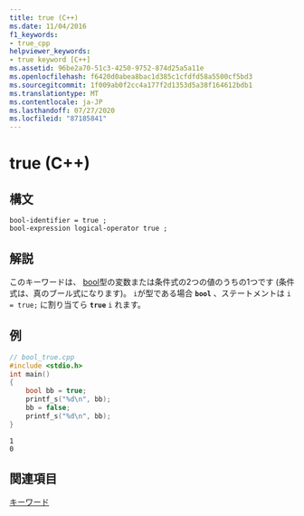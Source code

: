 ```yaml
---
title: true (C++)
ms.date: 11/04/2016
f1_keywords:
- true_cpp
helpviewer_keywords:
- true keyword [C++]
ms.assetid: 96be2a70-51c3-4250-9752-874d25a5a11e
ms.openlocfilehash: f6420d0abea8bac1d385c1cfdfd58a5500cf5bd3
ms.sourcegitcommit: 1f009ab0f2cc4a177f2d1353d5a38f164612bdb1
ms.translationtype: MT
ms.contentlocale: ja-JP
ms.lasthandoff: 07/27/2020
ms.locfileid: "87185841"
---
```

# <a name="true-c"></a>true (C++)

## <a name="syntax"></a>構文

```
bool-identifier = true ;
bool-expression logical-operator true ;
```

## <a name="remarks"></a>解説

このキーワードは、 [bool](../cpp/bool-cpp.md)型の変数または条件式の2つの値のうちの1つです (条件式は、真のブール式になります)。 `i`が型である場合 **`bool`** 、ステートメントは `i = true;` に割り当てら **`true`** `i` れます。

## <a name="example"></a>例

```cpp
// bool_true.cpp
#include <stdio.h>
int main()
{
    bool bb = true;
    printf_s("%d\n", bb);
    bb = false;
    printf_s("%d\n", bb);
}
```

```Output
1
0
```

## <a name="see-also"></a>関連項目

[キーワード](../cpp/keywords-cpp.md)
